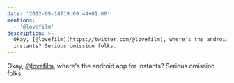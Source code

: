 ```yaml
---
date: '2012-09-14T19:09:44+01:00'
mentions:
  - '@lovefilm'
description: >-
  Okay, [@lovefilm](https://twitter.com/@lovefilm), where's the android app for
  instants? Serious omission folks.
---
```

Okay, [@lovefilm](https://twitter.com/@lovefilm), where's the android app for instants? Serious omission folks.
